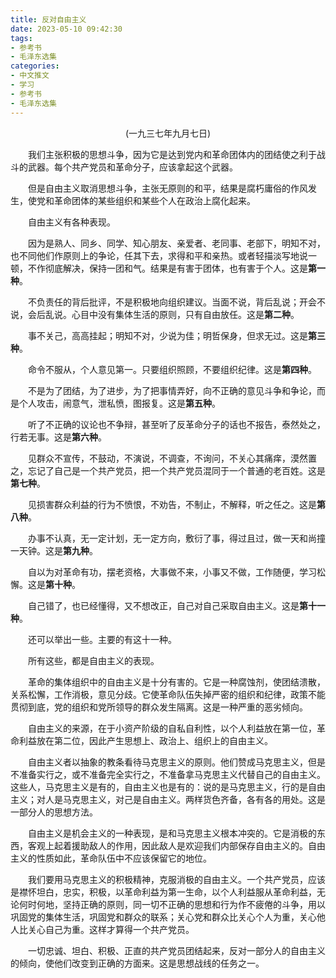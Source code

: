 ```yaml
---
title: 反对自由主义
date: 2023-05-10 09:42:30
tags:
- 参考书
- 毛泽东选集
categories:
- 中文推文
- 学习
- 参考书
- 毛泽东选集
---
```

<center>(一九三七年九月七日)</center>

<!--more-->

&ensp;&ensp;&ensp;&ensp;我们主张积极的思想斗争，因为它是达到党内和革命团体内的团结使之利于战斗的武器。每个共产党员和革命分子，应该拿起这个武器。

&ensp;&ensp;&ensp;&ensp;但是自由主义取消思想斗争，主张无原则的和平，结果是腐朽庸俗的作风发生，使党和革命团体的某些组织和某些个人在政治上腐化起来。

&ensp;&ensp;&ensp;&ensp;自由主义有各种表现。

&ensp;&ensp;&ensp;&ensp;因为是熟人、同乡、同学、知心朋友、亲爱者、老同事、老部下，明知不对，也不同他们作原则上的争论，任其下去，求得和平和亲热。或者轻描淡写地说一顿，不作彻底解决，保持一团和气。结果是有害于团体，也有害于个人。这是**第一种**。

&ensp;&ensp;&ensp;&ensp;不负责任的背后批评，不是积极地向组织建议。当面不说，背后乱说；开会不说，会后乱说。心目中没有集体生活的原则，只有自由放任。这是**第二种**。

&ensp;&ensp;&ensp;&ensp;事不关己，高高挂起；明知不对，少说为佳；明哲保身，但求无过。这是**第三种**。

&ensp;&ensp;&ensp;&ensp;命令不服从，个人意见第一。只要组织照顾，不要组织纪律。这是**第四种**。

&ensp;&ensp;&ensp;&ensp;不是为了团结，为了进步，为了把事情弄好，向不正确的意见斗争和争论，而是个人攻击，闹意气，泄私愤，图报复。这是**第五种**。

&ensp;&ensp;&ensp;&ensp;听了不正确的议论也不争辩，甚至听了反革命分子的话也不报告，泰然处之，行若无事。这是**第六种**。

&ensp;&ensp;&ensp;&ensp;见群众不宣传，不鼓动，不演说，不调查，不询问，不关心其痛痒，漠然置之，忘记了自己是一个共产党员，把一个共产党员混同于一个普通的老百姓。这是**第七种**。

&ensp;&ensp;&ensp;&ensp;见损害群众利益的行为不愤恨，不劝告，不制止，不解释，听之任之。这是**第八种**。

&ensp;&ensp;&ensp;&ensp;办事不认真，无一定计划，无一定方向，敷衍了事，得过且过，做一天和尚撞一天钟。这是**第九种**。

&ensp;&ensp;&ensp;&ensp;自以为对革命有功，摆老资格，大事做不来，小事又不做，工作随便，学习松懈。这是**第十种**。

&ensp;&ensp;&ensp;&ensp;自己错了，也已经懂得，又不想改正，自己对自己采取自由主义。这是**第十一种**。

&ensp;&ensp;&ensp;&ensp;还可以举出一些。主要的有这十一种。

&ensp;&ensp;&ensp;&ensp;所有这些，都是自由主义的表现。

&ensp;&ensp;&ensp;&ensp;革命的集体组织中的自由主义是十分有害的。它是一种腐蚀剂，使团结溃散，关系松懈，工作消极，意见分歧。它使革命队伍失掉严密的组织和纪律，政策不能贯彻到底，党的组织和党所领导的群众发生隔离。这是一种严重的恶劣倾向。

&ensp;&ensp;&ensp;&ensp;自由主义的来源，在于小资产阶级的自私自利性，以个人利益放在第一位，革命利益放在第二位，因此产生思想上、政治上、组织上的自由主义。

&ensp;&ensp;&ensp;&ensp;自由主义者以抽象的教条看待马克思主义的原则。他们赞成马克思主义，但是不准备实行之，或不准备完全实行之，不准备拿马克思主义代替自己的自由主义。这些人，马克思主义是有的，自由主义也是有的：说的是马克思主义，行的是自由主义；对人是马克思主义，对己是自由主义。两样货色齐备，各有各的用处。这是一部分人的思想方法。

&ensp;&ensp;&ensp;&ensp;自由主义是机会主义的一种表现，是和马克思主义根本冲突的。它是消极的东西，客观上起着援助敌人的作用，因此敌人是欢迎我们内部保存自由主义的。自由主义的性质如此，革命队伍中不应该保留它的地位。

&ensp;&ensp;&ensp;&ensp;我们要用马克思主义的积极精神，克服消极的自由主义。一个共产党员，应该是襟怀坦白，忠实，积极，以革命利益为第一生命，以个人利益服从革命利益，无论何时何地，坚持正确的原则，同一切不正确的思想和行为作不疲倦的斗争，用以巩固党的集体生活，巩固党和群众的联系；关心党和群众比关心个人为重，关心他人比关心自己为重。这样才算得一个共产党员。

&ensp;&ensp;&ensp;&ensp;一切忠诚、坦白、积极、正直的共产党员团结起来，反对一部分人的自由主义的倾向，使他们改变到正确的方面来。这是思想战线的任务之一。